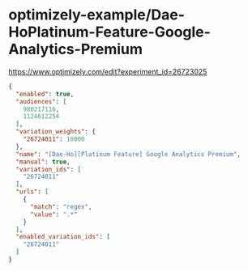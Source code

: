 optimizely-example/Dae-HoPlatinum-Feature-Google-Analytics-Premium
=================================================================

https://www.optimizely.com/edit?experiment_id=26723025

```json
{
  "enabled": true,
  "audiences": [
    980217116,
    1124612254
  ],
  "variation_weights": {
    "26724011": 10000
  },
  "name": "[Dae-Ho][Platinum Feature] Google Analytics Premium",
  "manual": true,
  "variation_ids": [
    "26724011"
  ],
  "urls": [
    {
      "match": "regex",
      "value": ".*"
    }
  ],
  "enabled_variation_ids": [
    "26724011"
  ]
}
```